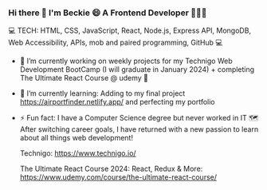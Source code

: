 ### Hi there 👋 I'm Beckie 😄 A Frontend Developer 👨🏼‍💻
 

<!--
**BeckieMorton/BeckieMorton** is a ✨ _special_ ✨ repository because its `README.md` (this file) appears on your GitHub profile. -->

💻 TECH: HTML, CSS, JavaScript, React, Node.js, Express API, MongoDB, Web Accessibility, APIs, mob and paired programming, GitHub 💻

- 🔭 I’m currently working on weekly projects for my Technigo Web Development BootCamp (I will graduate in January 2024) + completing The Ultimate React Course @ udemy 🤩
- 🌱 I’m currently learning: Adding to my final project https://airportfinder.netlify.app/ and perfecting my portfolio
- ⚡ Fun fact: I have a Computer Science degree but never worked in IT 🗺️ After switching career goals, I have returned with a new passion to learn about all things web development!

  Technigo: https://www.technigo.io/
  
  The Ultimate React Course 2024: React, Redux & More: https://www.udemy.com/course/the-ultimate-react-course/

